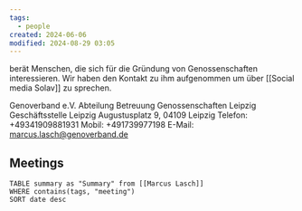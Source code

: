 ```yaml
---
tags:
  - people
created: 2024-06-06
modified: 2024-08-29 03:05
---
```


berät Menschen, die sich für die Gründung von Genossenschaften interessieren. Wir haben den Kontakt zu ihm aufgenommen um über [[Social media Solav]] zu sprechen.

Genoverband e.V.
Abteilung Betreuung Genossenschaften Leipzig
Geschäftsstelle Leipzig
Augustusplatz 9, 04109 Leipzig
Telefon: +49341909881931
Mobil: +491739977198
E-Mail: marcus.lasch@genoverband.de

## Meetings

```dataview
TABLE summary as "Summary" from [[Marcus Lasch]]
WHERE contains(tags, "meeting")
SORT date desc
```

